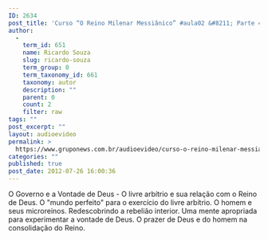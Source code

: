 ```yaml
---
ID: 2634
post_title: 'Curso “O Reino Milenar Messiânico” #aula02 &#8211; Parte 4'
author:
  - 
    term_id: 651
    name: Ricardo Souza
    slug: ricardo-souza
    term_group: 0
    term_taxonomy_id: 661
    taxonomy: autor
    description: ""
    parent: 0
    count: 2
    filter: raw
tags: ""
post_excerpt: ""
layout: audioevideo
permalink: >
  https://www.gruponews.com.br/audioevideo/curso-o-reino-milenar-messianico-aula02-parte-4
categories: ""
published: true
post_date: 2012-07-26 16:00:36
---
```

O Governo e a Vontade de Deus - O livre arbítrio e sua relação com o Reino de Deus. O "mundo perfeito" para o exercício do livre arbítrio. O homem e seus microreinos. Redescobrindo a rebelião interior. Uma mente apropriada para experimentar a vontade de Deus. O prazer de Deus e do homem na consolidação do Reino.
<div></div>